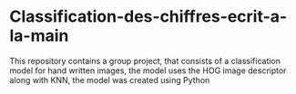 # Classification-des-chiffres-ecrit-a-la-main
This repository contains a group project, that consists of a classification model for hand written images, the model uses the HOG image descriptor along with KNN, the model was created using Python
